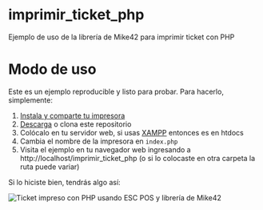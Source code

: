 # imprimir_ticket_php
 Ejemplo de uso de la librería de Mike42 para imprimir ticket con PHP

# Modo de uso
Este es un ejemplo reproducible y listo para probar. Para hacerlo, simplemente:

1. [Instala y comparte tu impresora](https://parzibyte.me/blog/2017/12/11/instalar-impresora-termica-generica/)
2. [Descarga](https://github.com/parzibyte/imprimir_ticket_php/archive/master.zip) o clona este repositorio
3. Colócalo en tu servidor web, si usas [XAMPP](https://parzibyte.me/blog/2017/12/11/configurar-instalar-php-7-apache-server-mysql-windows/) entonces es en htdocs
4. Cambia el nombre de la impresora en `index.php`
5. Visita el ejemplo en tu navegador web ingresando a http://localhost/imprimir_ticket_php (o si lo colocaste en otra carpeta la ruta puede variar)

Si lo hiciste bien, tendrás algo así:

![Ticket impreso con PHP usando ESC POS y librería de Mike42](https://raw.githubusercontent.com/parzibyte/imprimir_ticket_php/master/demo.jpg)